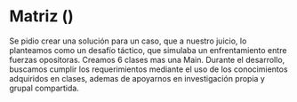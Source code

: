 # Matriz ()
 Se pidio crear una solución para un caso, que a nuestro juicio, lo planteamos como un desafío táctico, que simulaba un enfrentamiento entre fuerzas opositoras.
Creamos 6 clases mas una Main. Durante el desarrollo, buscamos cumplir los requerimientos mediante el uso de los conocimientos adquiridos en clases, ademas de apoyarnos  en
investigación propia y grupal compartida.
